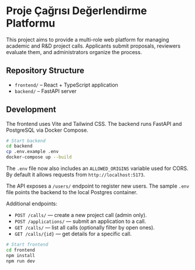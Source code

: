 # Proje Çağrısı Değerlendirme Platformu

This project aims to provide a multi-role web platform for managing academic and R&D project calls. Applicants submit proposals, reviewers evaluate them, and administrators organize the process.

## Repository Structure

- `frontend/` – React + TypeScript application
- `backend/` – FastAPI server



## Development

The frontend uses Vite and Tailwind CSS. The backend runs FastAPI and PostgreSQL via Docker Compose.

```bash
# Start backend
cd backend
cp .env.example .env
docker-compose up --build
```

The `.env` file now also includes an `ALLOWED_ORIGINS` variable used for CORS. By default it allows requests from `http://localhost:5173`.

The API exposes a `/users/` endpoint to register new users. The sample `.env` file points the backend to the local Postgres container.

Additional endpoints:

- `POST /calls/` &mdash; create a new project call (admin only).
- `POST /applications/` &mdash; submit an application to a call.
- `GET /calls/` &mdash; list all calls (optionally filter by open ones).
- `GET /calls/{id}` &mdash; get details for a specific call.

```bash
# Start frontend
cd frontend
npm install
npm run dev
```
